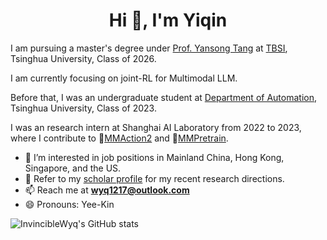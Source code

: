 <!--
**InvincibleWyq/InvincibleWyq** is a ✨ _special_ ✨ repository because its `README.md` (this file) appears on your GitHub profile.

Here are some ideas to get you started:

- 🔭 I’m currently working on ...
- 🌱 I’m currently learning ...
- 👯 I’m looking to collaborate on ...
- 🤔 I’m looking for help with ...
- 💬 Ask me about ...
- 📫 How to reach me: ...
- 😄 Pronouns: ...
- ⚡ Fun fact: ...
-->

<h1 align="center">Hi 👋, I'm Yiqin</h1>

I am pursuing a master's degree under [Prof. Yansong Tang](https://andytang15.github.io/) at [TBSI](https://www.tbsi.edu.cn/), Tsinghua University, Class of 2026.

I am currently focusing on joint-RL for Multimodal LLM.

Before that, I was an undergraduate student at [Department of Automation](https://www.au.tsinghua.edu.cn/), Tsinghua University, Class of 2023.

I was an research intern at Shanghai AI Laboratory from 2022 to 2023, where I contribute to  🔭[MMAction2](https://github.com/open-mmlab/mmaction2) and 🔭[MMPretrain](https://github.com/open-mmlab/mmpretrain).

- 👯 I’m interested in job positions in Mainland China, Hong Kong, Singapore, and the US.
- 🤔 Refer to my [scholar profile](https://scholar.google.com/citations?user=dpRjm1sAAAAJ) for my recent research directions.
- 📫 Reach me at **[wyq1217@outlook.com](mailto:wyq1217@outlook.com)**
- 😄 Pronouns: Yee-Kin

![InvincibleWyq's GitHub stats](https://github-readme-stats.vercel.app/api?username=InvincibleWyq&theme=shades-of-purple&show_icons=true)
